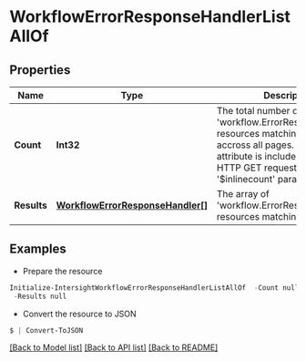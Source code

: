 # WorkflowErrorResponseHandlerListAllOf
## Properties

Name | Type | Description | Notes
------------ | ------------- | ------------- | -------------
**Count** | **Int32** | The total number of &#39;workflow.ErrorResponseHandler&#39; resources matching the request, accross all pages. The &#39;Count&#39; attribute is included when the HTTP GET request includes the &#39;$inlinecount&#39; parameter. | [optional] 
**Results** | [**WorkflowErrorResponseHandler[]**](WorkflowErrorResponseHandler.md) | The array of &#39;workflow.ErrorResponseHandler&#39; resources matching the request. | [optional] 

## Examples

- Prepare the resource
```powershell
Initialize-IntersightWorkflowErrorResponseHandlerListAllOf  -Count null `
 -Results null
```

- Convert the resource to JSON
```powershell
$ | Convert-ToJSON
```

[[Back to Model list]](../README.md#documentation-for-models) [[Back to API list]](../README.md#documentation-for-api-endpoints) [[Back to README]](../README.md)

